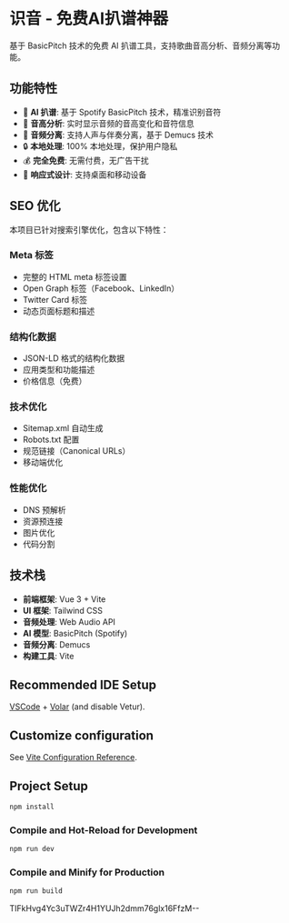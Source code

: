 # 识音 - 免费AI扒谱神器

基于 BasicPitch 技术的免费 AI 扒谱工具，支持歌曲音高分析、音频分离等功能。

## 功能特性

- 🎵 **AI 扒谱**: 基于 Spotify BasicPitch 技术，精准识别音符
- 🎼 **音高分析**: 实时显示音频的音高变化和音符信息
- 🔀 **音频分离**: 支持人声与伴奏分离，基于 Demucs 技术
- 🔒 **本地处理**: 100% 本地处理，保护用户隐私
- 💰 **完全免费**: 无需付费，无广告干扰
- 📱 **响应式设计**: 支持桌面和移动设备

## SEO 优化

本项目已针对搜索引擎优化，包含以下特性：

### Meta 标签
- 完整的 HTML meta 标签设置
- Open Graph 标签（Facebook、LinkedIn）
- Twitter Card 标签
- 动态页面标题和描述

### 结构化数据
- JSON-LD 格式的结构化数据
- 应用类型和功能描述
- 价格信息（免费）

### 技术优化
- Sitemap.xml 自动生成
- Robots.txt 配置
- 规范链接（Canonical URLs）
- 移动端优化

### 性能优化
- DNS 预解析
- 资源预连接
- 图片优化
- 代码分割

## 技术栈

- **前端框架**: Vue 3 + Vite
- **UI 框架**: Tailwind CSS
- **音频处理**: Web Audio API
- **AI 模型**: BasicPitch (Spotify)
- **音频分离**: Demucs
- **构建工具**: Vite

## Recommended IDE Setup

[VSCode](https://code.visualstudio.com/) + [Volar](https://marketplace.visualstudio.com/items?itemName=Vue.volar) (and disable Vetur).

## Customize configuration

See [Vite Configuration Reference](https://vitejs.dev/config/).

## Project Setup

```sh
npm install
```

### Compile and Hot-Reload for Development

```sh
npm run dev
```

### Compile and Minify for Production

```sh
npm run build
```

TIFkHvg4Yc3uTWZr4H1YUJh2dmm76glx16FfzM--